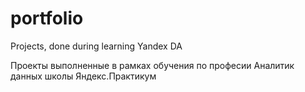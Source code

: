 # portfolio
Projects, done during learning Yandex DA

Проекты выполненные в рамках обучения по професии Аналитик данных школы Яндекс.Практикум
